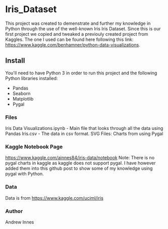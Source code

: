 # Iris_Dataset

This project was created to demenstrate and further my knowledge in Python through the use of the well-known Iris
Iris Dataset.  Since this is our first project we copied and tweaked a previouly created project from Kaggles.
The one I used can be found here following this link: https://www.kaggle.com/benhamner/python-data-visualizations.

## Install

You'll need to have Python 3 in order to run this project and the following Python libraries installed:
* Pandas
* Seaborn
* Matplotlib
* Pygal

### Files

Iris Data Visualizations.ipynb - Main file that looks through all the data using Pandas
Iris.csv - The data in csv format.
SVG Files: Charts from using Pygal


### Kaggle Notebook Page

https://www.kaggle.com/ainnes84/iris-data/notebook
Note: There is no pygal charts in kaggle as kaggle does not support pygal.  I have however added them into this github post to show
some of my knowledge using pygal with Python.

### Data

Data is from https://www.kaggle.com/uciml/iris

### Author
Andrew Innes
